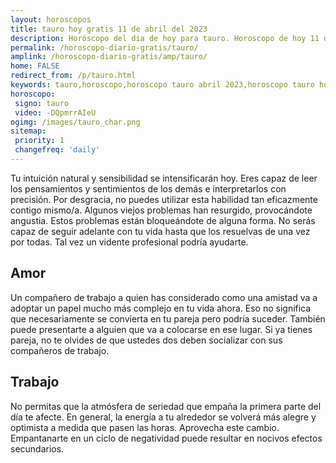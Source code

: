 ```yaml
---
layout: horoscopos
title: tauro hoy gratis 11 de abril del 2023 
description: Horóscopo del dia de hoy para tauro. Horoscopo de hoy 11 de abril del 2023. Las predicciones de amor, trabajo, vida personal gratis.
permalink: /horoscopo-diario-gratis/tauro/
amplink: /horoscopo-diario-gratis/amp/tauro/
home: FALSE
redirect_from: /p/tauro.html
keywords: tauro,horoscopo,horoscopo tauro abril 2023,horoscopo tauro hoy,tarot tauro abril 2023,horoscopo tauro,tarot tauro hoy,horoscopo de hoy,horoscopo diario,tarot del amor,horoscopo de hoy tauro,horoscopo diario del tarot, Horoscopo de hoy tauro 11 de abril del 2023,horóscopo del día,signos zodiacales 2023, el horoscopo de hoy
horoscopo:
 signo: tauro
 video: -DQpmrrAIeU
ogimg: /images/tauro_char.png
sitemap:
 priority: 1
 changefreq: 'daily'
---
```



Tu intuición natural y sensibilidad se intensificarán hoy. Eres capaz de leer los pensamientos y sentimientos de los demás e interpretarlos con precisión. Por desgracia, no puedes utilizar esta habilidad tan eficazmente contigo mismo/a. Algunos viejos problemas han resurgido, provocándote angustia. Estos problemas están bloqueándote de alguna forma. No serás capaz de seguir adelante con tu vida hasta que los resuelvas de una vez por todas. Tal vez un vidente profesional podría ayudarte.

## Amor

Un compañero de trabajo a quien has considerado como una amistad va a adoptar un papel mucho más complejo en tu vida ahora. Eso no significa que necesariamente se convierta en tu pareja pero podría suceder. También puede presentarte a alguien que va a colocarse en ese lugar. Si ya tienes pareja, no te olvides de que ustedes dos deben socializar con sus compañeros de trabajo.

## Trabajo

No permitas que la atmósfera de seriedad que empaña la primera parte del día te afecte. En general, la energía a tu alrededor se volverá más alegre y optimista a medida que pasen las horas. Aprovecha este cambio. Empantanarte en un ciclo de negatividad puede resultar en nocivos efectos secundarios.